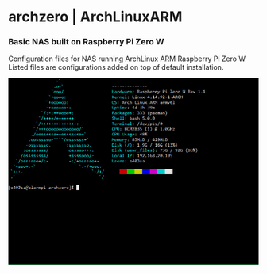 # archzero | ArchLinuxARM
### Basic NAS built on Raspberry Pi Zero W
Configuration files for NAS running ArchLinux ARM Raspberry Pi Zero W  
Listed files are configurations added on top of default installation.

![Screenshot](https://github.com/alexandrebobkov/archzero/blob/master/img/screenshot_001.jpg)
